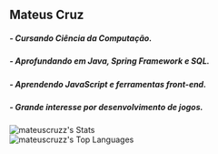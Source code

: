 ## Mateus Cruz

#####  - Cursando Ciência da Computação.<br/>
#####  - Aprofundando em Java, Spring Framework e SQL.<br/>
#####  - Aprendendo JavaScript e ferramentas front-end.<br/>
#####  - Grande interesse por desenvolvimento de jogos.<br/>

![mateuscruzz's Stats](https://github-readme-stats.vercel.app/api?username=mateuscruzz&theme=dark&show_icons=true&hide_border=false&count_private=true)<br/>
![mateuscruzz's Top Languages](https://github-readme-stats.vercel.app/api/top-langs/?username=mateuscruzz&theme=dark&show_icons=true&hide_border=false&layout=compact)
